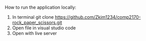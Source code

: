  How to run the application locally:
 1. In terminal git clone https://github.com/Zkim1234/comp2170-rock_paper_scissors.git
 2. Open file in visual studio code
 3. Open with live server
